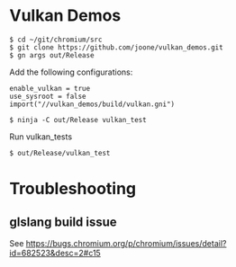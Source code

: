 # Vulkan Demos

```
$ cd ~/git/chromium/src
$ git clone https://github.com/joone/vulkan_demos.git
$ gn args out/Release
```

Add the following configurations:

```
enable_vulkan = true
use_sysroot = false
import("//vulkan_demos/build/vulkan.gni")
```
```
$ ninja -C out/Release vulkan_test
```
Run vulkan_tests
```
$ out/Release/vulkan_test 
```

# Troubleshooting
## glslang build issue
See https://bugs.chromium.org/p/chromium/issues/detail?id=682523&desc=2#c15
